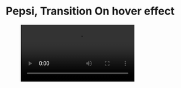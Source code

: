 # Pepsi, Transition On hover effect

<figure class="video container">
    <video controls="true" allowfullscreen="true">
        <source src="./img/Output.mp4" type="video/mp4">
        <source src="./img/Output.ogg" type="video/ogg">
        <source src="./img/Output.webm" type="video/webm">
    </video>
</figure>